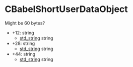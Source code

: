 # CBabelShortUserDataObject
Might be 60 bytes?


* +12: string
	* [std_string](./std_string.md) string
* +28: string
	* [std_string](./std_string.md) string
* +44: string
	* [std_string](./std_string.md) string


